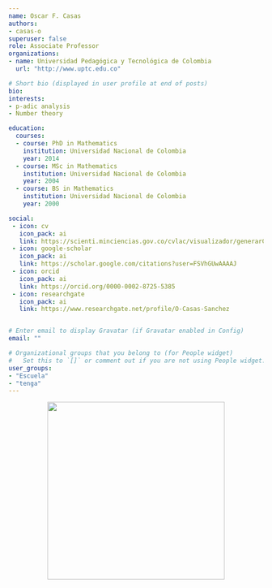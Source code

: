 ```yaml
---
name: Oscar F. Casas
authors:
- casas-o
superuser: false
role: Associate Professor
organizations:
- name: Universidad Pedagógica y Tecnológica de Colombia
  url: "http://www.uptc.edu.co"

# Short bio (displayed in user profile at end of posts)
bio: 
interests:
- p-adic analysis
- Number theory

education:
  courses:
  - course: PhD in Mathematics
    institution: Universidad Nacional de Colombia
    year: 2014
  - course: MSc in Mathematics
    institution: Universidad Nacional de Colombia
    year: 2004
  - course: BS in Mathematics
    institution: Universidad Nacional de Colombia
    year: 2000

social:
 - icon: cv
   icon_pack: ai
   link: https://scienti.minciencias.gov.co/cvlac/visualizador/generarCurriculoCv.do?cod_rh=0001355034
 - icon: google-scholar
   icon_pack: ai
   link: https://scholar.google.com/citations?user=FSVhGUwAAAAJ
 - icon: orcid
   icon_pack: ai
   link: https://orcid.org/0000-0002-8725-5385
 - icon: researchgate
   icon_pack: ai
   link: https://www.researchgate.net/profile/O-Casas-Sanchez


# Enter email to display Gravatar (if Gravatar enabled in Config)
email: ""

# Organizational groups that you belong to (for People widget)
#   Set this to `[]` or comment out if you are not using People widget.
user_groups:
- "Escuela"
- "tenga"
---
```



<center><img src="https://matematicas.netlify.com/img/gs/casas-o.png"  width="350"></center>

